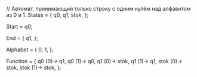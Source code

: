 // Автомат, принимающий только строку с одним нулём над алфавитом из 0 и 1.
States = {
    q0, 
    q1,
    stok,
};

Start = q0;

End = {
    q1,
};

Alphabet = {
    0,
    1,
};

Function = {
    q0 (0)-> q1,
    q0 (1)-> q0,
    q1 (0)-> stok,
    q1 (1)-> q1,
    stok (0)-> stok,
    stok (1)-> stok,
};
